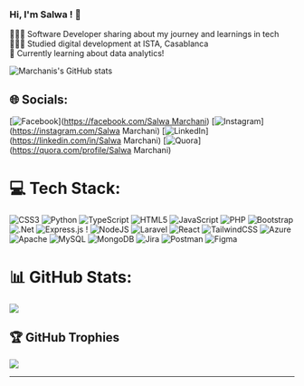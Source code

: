 ### Hi, I'm Salwa !  👋

👩🏻‍💻 Software Developer sharing about my journey and learnings in tech<br>
👩🏻‍🎓 Studied digital development at ISTA, Casablanca<br>
💭 Currently learning about data analytics!<br>


![Marchanis's GitHub stats](https://github-readme-stats.vercel.app/api?username=Marchanis&show_icons=true&theme=radical)

## 🌐 Socials:

[![Facebook](https://img.shields.io/badge/Facebook-%231877F2.svg?logo=Facebook&logoColor=white)]([https://facebook.com/Salwa Marchani](https://web.facebook.com/profile.php?id=100008663926053)) [![Instagram](https://img.shields.io/badge/Instagram-%23E4405F.svg?logo=Instagram&logoColor=white)](https://instagram.com/Salwa Marchani) [![LinkedIn](https://img.shields.io/badge/LinkedIn-%230077B5.svg?logo=linkedin&logoColor=white)](https://linkedin.com/in/Salwa Marchani) [![Quora](https://img.shields.io/badge/Quora-%23B92B27.svg?logo=Quora&logoColor=white)](https://quora.com/profile/Salwa Marchani)

# 💻 Tech Stack:

![CSS3](https://img.shields.io/badge/css3-%231572B6.svg?style=for-the-badge&logo=css3&logoColor=white) ![Python](https://img.shields.io/badge/python-3670A0?style=for-the-badge&logo=python&logoColor=ffdd54) ![TypeScript](https://img.shields.io/badge/typescript-%23007ACC.svg?style=for-the-badge&logo=typescript&logoColor=white) ![HTML5](https://img.shields.io/badge/html5-%23E34F26.svg?style=for-the-badge&logo=html5&logoColor=white) ![JavaScript](https://img.shields.io/badge/javascript-%23323330.svg?style=for-the-badge&logo=javascript&logoColor=%23F7DF1E) ![PHP](https://img.shields.io/badge/php-%23777BB4.svg?style=for-the-badge&logo=php&logoColor=white) ![Bootstrap](https://img.shields.io/badge/bootstrap-%238511FA.svg?style=for-the-badge&logo=bootstrap&logoColor=white) ![.Net](https://img.shields.io/badge/.NET-5C2D91?style=for-the-badge&logo=.net&logoColor=white) ![Express.js](https://img.shields.io/badge/express.js-%23404d59.svg?style=for-the-badge&logo=express&logoColor=%2361DAFB) ! ![NodeJS](https://img.shields.io/badge/node.js-6DA55F?style=for-the-badge&logo=node.js&logoColor=white) ![Laravel](https://img.shields.io/badge/laravel-%23FF2D20.svg?style=for-the-badge&logo=laravel&logoColor=white) ![React](https://img.shields.io/badge/react-%2320232a.svg?style=for-the-badge&logo=react&logoColor=%2361DAFB) ![TailwindCSS](https://img.shields.io/badge/tailwindcss-%2338B2AC.svg?style=for-the-badge&logo=tailwind-css&logoColor=white) ![Azure](https://img.shields.io/badge/azure-%230072C6.svg?style=for-the-badge&logo=microsoftazure&logoColor=white) ![Apache](https://img.shields.io/badge/apache-%23D42029.svg?style=for-the-badge&logo=apache&logoColor=white) ![MySQL](https://img.shields.io/badge/mysql-%2300000f.svg?style=for-the-badge&logo=mysql&logoColor=white) ![MongoDB](https://img.shields.io/badge/MongoDB-%234ea94b.svg?style=for-the-badge&logo=mongodb&logoColor=white)  ![Jira](https://img.shields.io/badge/jira-%230A0FFF.svg?style=for-the-badge&logo=jira&logoColor=white) ![Postman](https://img.shields.io/badge/Postman-FF6C37?style=for-the-badge&logo=postman&logoColor=white) ![Figma](https://img.shields.io/badge/figma-%23F24E1E.svg?style=for-the-badge&logo=figma&logoColor=white)


# 📊 GitHub Stats:

![](https://github-readme-stats.vercel.app/api?username=Marchanis&theme=dark&hide_border=false&include_all_commits=true&count_private=true)<br/>


## 🏆 GitHub Trophies

![](https://github-profile-trophy.vercel.app/?username=Marchanis&theme=radical&no-frame=true&no-bg=false&margin-w=4)

---


<!-- Proudly created with GPRM ( https://gprm.itsvg.in ) -->










